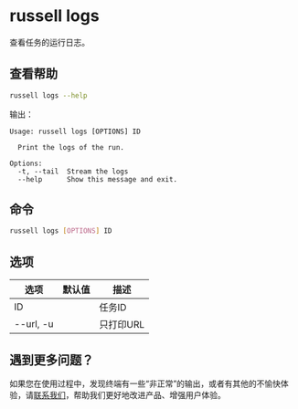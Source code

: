 # russell logs
查看任务的运行日志。

## 查看帮助
```bash
russell logs --help
```
输出：
```
Usage: russell logs [OPTIONS] ID

  Print the logs of the run.

Options:
  -t, --tail  Stream the logs
  --help      Show this message and exit.
```

## 命令
```bash
russell logs [OPTIONS] ID
```

## 选项

|选项|默认值|描述|
|---|---|---|
|ID||任务ID|
|--url, -u||只打印URL|。；



## 遇到更多问题？

如果您在使用过程中，发现终端有一些“非正常”的输出，或者有其他的不愉快体验，请[联系我们](/contact-us.md)，帮助我们更好地改进产品、增强用户体验。
